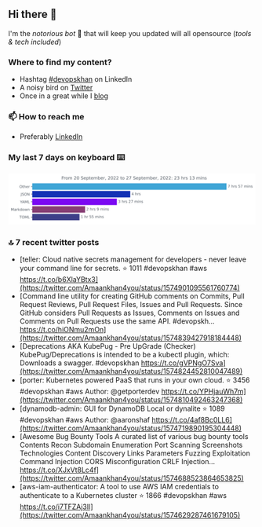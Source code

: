<!--- [![Hits](https://hits.seeyoufarm.com/api/count/incr/badge.svg?url=https%3A%2F%2Fgithub.com%2Fakhan4u%2Fhit-counter&count_bg=%2379C83D&title_bg=%23555555&icon=&icon_color=%23E7E7E7&title=visits&edge_flat=false)](https://hits.seeyoufarm.com) --->

## Hi there 👋

I'm the _notorious bot_ 🤣 that will keep you updated will all opensource (_tools & tech included_) 

### Where to find my content?

* Hashtag [#devopskhan](https://www.linkedin.com/feed/hashtag/devopskhan) on LinkedIn
* A noisy bird on [Twitter](https://twitter.com/Amaankhan4you)
* Once in a great while I [blog](https://linuxparrot.com) 


### 📫 **How to reach me**

* Preferably [LinkedIn](https://www.linkedin.com/in/amaan-khan-linux-ninja)

### My last 7 days on keyboard ⌨️

<img src="https://github.com/akhan4u/akhan4u/blob/main/images/stat.svg" alt="Amaan's Wakatime Activity!"/>

### 🔝 7 recent twitter posts
<!-- DEVDOJO:START -->
- [teller: Cloud native secrets management for developers - never leave your command line for secrets.
⭐️ 1011
#devopskhan #aws
https://t.co/b6XlaYBtx3](https://twitter.com/Amaankhan4you/status/1574901095561760774)
- [Command line utility for creating GitHub comments on Commits, Pull Request Reviews, Pull Request Files, Issues and Pull Requests. Since GitHub considers Pull Requests as Issues, Comments on Issues and Comments on Pull Requests use the same API. #devopskh… https://t.co/hiONmu2mOn](https://twitter.com/Amaankhan4you/status/1574839427918184448)
- [Deprecations AKA KubePug - Pre UpGrade &lpar;Checker&rpar; KubePug/Deprecations is intended to be a kubectl plugin, which: Downloads a swagger. #devopskhan https://t.co/gVPNgO7Sva](https://twitter.com/Amaankhan4you/status/1574824452810047489)
- [porter: Kubernetes powered PaaS that runs in your own cloud.
⭐️ 3456
#devopskhan #aws
Author: @getporterdev
https://t.co/YPHjauWh7m](https://twitter.com/Amaankhan4you/status/1574810492463247368)
- [dynamodb-admin: GUI for DynamoDB Local or dynalite
⭐️ 1089
#devopskhan #aws
Author: @aaronshaf
https://t.co/4af8Bc0LL6](https://twitter.com/Amaankhan4you/status/1574719890195304448)
- [Awesome Bug Bounty Tools A curated list of various bug bounty tools Contents Recon Subdomain Enumeration Port Scanning Screenshots Technologies Content Discovery Links Parameters Fuzzing Exploitation Command Injection CORS Misconfiguration CRLF Injection… https://t.co/XJxVt8Lc4f](https://twitter.com/Amaankhan4you/status/1574688523864653825)
- [aws-iam-authenticator: A tool to use AWS IAM credentials to authenticate to a Kubernetes cluster
⭐️ 1866
#devopskhan #aws
https://t.co/i7TFZAj3Il](https://twitter.com/Amaankhan4you/status/1574629287461679105)
<!-- DEVDOJO:END -->

<!-- ![Amaan's GitHub stats](https://github-readme-stats.vercel.app/api?username=akhan4u&count_private=true&show_icons=true&hide=contribs) -->
